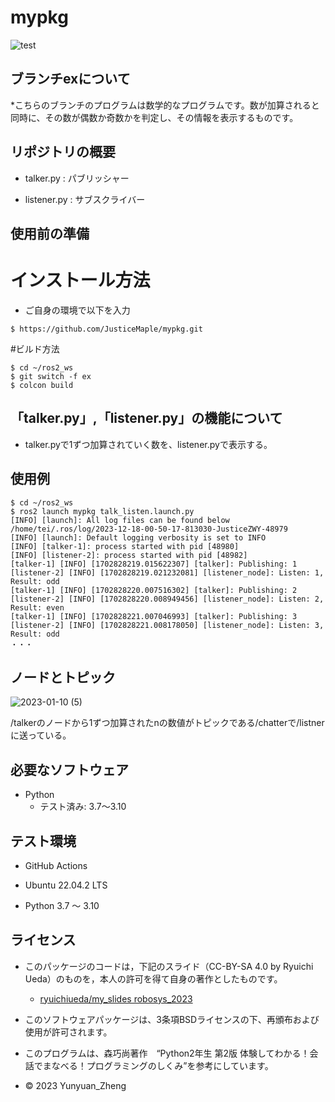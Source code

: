 # mypkg
![test](https://github.com/JusticeMaple/mypkg/actions/workflows/test.yml/badge.svg)

## ブランチexについて

*こちらのブランチのプログラムは数学的なプログラムです。数が加算されると同時に、その数が偶数か奇数かを判定し、その情報を表示するものです。


## リポジトリの概要

* talker.py : パブリッシャー

* listener.py : サブスクライバー

## 使用前の準備
# インストール方法

* ご自身の環境で以下を入力

```
$ https://github.com/JusticeMaple/mypkg.git
```
#ビルド方法
```
$ cd ~/ros2_ws
$ git switch -f ex
$ colcon build
```
## 「talker.py」,「listener.py」の機能について
* talker.pyで1ずつ加算されていく数を、listener.pyで表示する。

## 使用例
```
$ cd ~/ros2_ws
$ ros2 launch mypkg talk_listen.launch.py
[INFO] [launch]: All log files can be found below /home/tei/.ros/log/2023-12-18-00-50-17-813030-JusticeZWY-48979
[INFO] [launch]: Default logging verbosity is set to INFO
[INFO] [talker-1]: process started with pid [48980]
[INFO] [listener-2]: process started with pid [48982]
[talker-1] [INFO] [1702828219.015622307] [talker]: Publishing: 1
[listener-2] [INFO] [1702828219.021232081] [listener_node]: Listen: 1, Result: odd
[talker-1] [INFO] [1702828220.007516302] [talker]: Publishing: 2
[listener-2] [INFO] [1702828220.008949456] [listener_node]: Listen: 2, Result: even
[talker-1] [INFO] [1702828221.007046993] [talker]: Publishing: 3
[listener-2] [INFO] [1702828221.008178050] [listener_node]: Listen: 3, Result: odd
・・・
```
## ノードとトピック
![2023-01-10 (5)](https://user-images.githubusercontent.com/115678618/211739868-ae299d5b-54cb-4f40-8130-aae515fd8d83.png)

/talkerのノードから1ずつ加算されたnの数値がトピックである/chatterで/listnerに送っている。

## 必要なソフトウェア

* Python
    * テスト済み: 3.7〜3.10

## テスト環境

* GitHub Actions

* Ubuntu 22.04.2 LTS

* Python 3.7 ～ 3.10


## ライセンス

* このパッケージのコードは，下記のスライド（CC-BY-SA 4.0 by Ryuichi Ueda）のものを，本人の許可を得て自身の著作としたものです。
  * [ryuichiueda/my_slides robosys_2023](https://github.com/ryuichiueda/my_slides/tree/master/robosys_2022)

* このソフトウェアパッケージは、3条項BSDライセンスの下、再頒布および使用が許可されます。

* このプログラムは、森巧尚著作　“Python2年生 第2版 体験してわかる！会話でまなべる！プログラミングのしくみ”を参考にしています。

* © 2023 Yunyuan_Zheng
